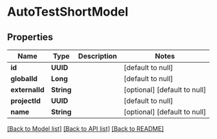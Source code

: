 # AutoTestShortModel
## Properties

| Name | Type | Description | Notes |
|------------ | ------------- | ------------- | -------------|
| **id** | **UUID** |  | [default to null] |
| **globalId** | **Long** |  | [default to null] |
| **externalId** | **String** |  | [optional] [default to null] |
| **projectId** | **UUID** |  | [default to null] |
| **name** | **String** |  | [optional] [default to null] |

[[Back to Model list]](../README.md#documentation-for-models) [[Back to API list]](../README.md#documentation-for-api-endpoints) [[Back to README]](../README.md)

